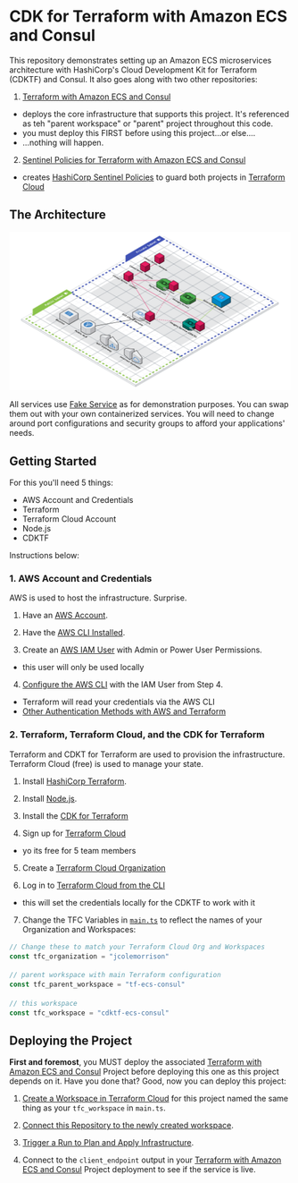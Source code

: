 # CDK for Terraform with Amazon ECS and Consul

This repository demonstrates setting up an Amazon ECS microservices architecture with HashiCorp's Cloud Development Kit for Terraform (CDKTF) and Consul.   It also goes along with two other repositories:

1. [Terraform with Amazon ECS and Consul](https://github.com/jcolemorrison/terraform-ecs-consul)
  - deploys the core infrastructure that supports this project. It's referenced as teh "parent workspace" or "parent" project throughout this code.
  - you must deploy this FIRST before using this project...or else....
  - ...nothing will happen.
2. [Sentinel Policies for Terraform with Amazon ECS and Consul](https://github.com/jcolemorrison/sentinel-ecs-consul)
  - creates [HashiCorp Sentinel Policies](https://www.hashicorp.com/sentinel) to guard both projects in [Terraform Cloud](https://cloud.hashicorp.com/products/terraform)

## The Architecture

![Terraform with Amazon ECS and Consul](images/Terraform%20with%20Amazon%20ECS%20and%20Consul.png)

All services use [Fake Service](https://github.com/nicholasjackson/fake-service) as for demonstration purposes.  You can swap them out with your own containerized services.  You will need to change around port configurations and security groups to afford your applications' needs.

## Getting Started

For this you'll need 5 things:

- AWS Account and Credentials
- Terraform
- Terraform Cloud Account
- Node.js
- CDKTF

Instructions below:

### 1. AWS Account and Credentials

AWS is used to host the infrastructure.  Surprise.

1. Have an [AWS Account](https://aws.amazon.com/).

2. Have the [AWS CLI Installed](https://docs.aws.amazon.com/cli/latest/userguide/getting-started-install.html).

3. Create an [AWS IAM User](https://docs.aws.amazon.com/IAM/latest/UserGuide/getting-started_create-admin-group.html) with Admin or Power User Permissions.
  - this user will only be used locally

4. [Configure the AWS CLI](https://docs.aws.amazon.com/cli/latest/userguide/cli-chap-configure.html) with the IAM User from Step 4.
  - Terraform will read your credentials via the AWS CLI 
  - [Other Authentication Methods with AWS and Terraform](https://registry.terraform.io/providers/hashicorp/aws/latest/docs#authentication)

### 2. Terraform, Terraform Cloud, and the CDK for Terraform

Terraform and CDKT for Terraform are used to provision the infrastructure.  Terraform Cloud (free) is used to manage your state.

1. Install [HashiCorp Terraform](https://www.terraform.io/downloads).

2. Install [Node.js](https://nodejs.org/en/).

3. Install the [CDK for Terraform](https://learn.hashicorp.com/tutorials/terraform/cdktf-install?in=terraform/cdktf)

4. Sign up for [Terraform Cloud](https://app.terraform.io/public/signup/account?utm_content=offers_tfc&utm_source=jcolemorrison)
  - yo its free for 5 team members

5. Create a [Terraform Cloud Organization](https://learn.hashicorp.com/tutorials/terraform/cloud-sign-up?in=terraform/cloud-get-started)

6. Log in to [Terraform Cloud from the CLI](https://learn.hashicorp.com/tutorials/terraform/cloud-login?in=terraform/cloud-get-started)
  - this will set the credentials locally for the CDKTF to work with it

7. Change the TFC Variables in [`main.ts`](https://github.com/jcolemorrison/cdktf-ecs-consul/blob/main/main.ts#L8-L15) to reflect the names of your Organization and Workspaces:
  ```ts
  // Change these to match your Terraform Cloud Org and Workspaces
  const tfc_organization = "jcolemorrison"

  // parent workspace with main Terraform configuration
  const tfc_parent_workspace = "tf-ecs-consul"

  // this workspace
  const tfc_workspace = "cdktf-ecs-consul"
  ```

## Deploying the Project

**First and foremost**, you MUST deploy the associated [Terraform with Amazon ECS and Consul](https://github.com/jcolemorrison/terraform-ecs-consul) Project before deploying this one as this project depends on it.  Have you done that?  Good, now you can deploy this project:

1. [Create a Workspace in Terraform Cloud](https://learn.hashicorp.com/tutorials/terraform/cloud-workspace-create?in=terraform/cloud-get-started) for this project named the same thing as your `tfc_workspace` in `main.ts`.

2. [Connect this Repository to the newly created workspace](https://learn.hashicorp.com/tutorials/terraform/cloud-vcs-change?in=terraform/cloud-get-started).

3. [Trigger a Run to Plan and Apply Infrastructure](https://www.terraform.io/cloud-docs/run/manage).

4. Connect to the `client_endpoint` output in your [Terraform with Amazon ECS and Consul](https://github.com/jcolemorrison/terraform-ecs-consul) Project deployment to see if the service is live.